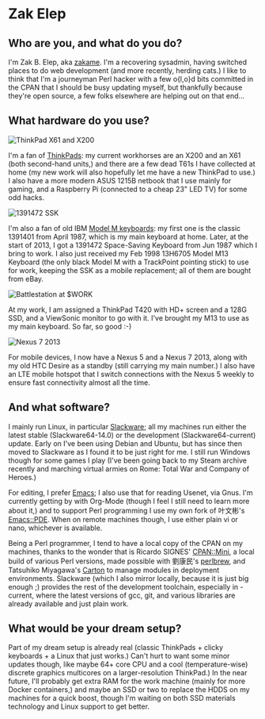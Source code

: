 # Zak Elep

## Who are you, and what do you do?

I'm Zak B. Elep, aka [zakame](http://zakame.net).  I'm a recovering
sysadmin, having switched places to do web development (and more
recently, herding cats.) I like to think that I'm a journeyman Perl
hacker with a few o{l,o}d bits committed in the CPAN that I should be
busy updating myself, but thankfully because they're open source, a few
folks elsewhere are helping out on that end...

## What hardware do you use?

![ThinkPad X61 and X200](http://i.imgur.com/TBVniai.jpg)

I'm a fan of [ThinkPads](http://en.wikipedia.org/wiki/ThinkPad): my
current workhorses are an X200 and an X61 (both second-hand units,) and
there are a few dead T61s I have collected at home (my new work will
also hopefully let me have a new ThinkPad to use.)  I also have a more
modern ASUS 1215B netbook that I use mainly for gaming, and a Raspberry
Pi (connected to a cheap 23" LED TV) for some odd hacks.

![1391472 SSK](http://i.imgur.com/BFOZkb4.jpg)

I'm also a fan of old IBM [Model M
keyboards](http://en.wikipedia.org/wiki/Model_M_Keyboard): my first one
is the classic 1391401 from April 1987, which is my main keyboard at
home.  Later, at the start of 2013, I got a 1391472 Space-Saving
Keyboard from Jun 1987 which I bring to work.  I also just received my
Feb 1998 13H6705 Model M13 Keyboard (the only black Model M with a
TrackPoint pointing stick) to use for work, keeping the SSK as a mobile
replacement; all of them are bought from eBay.

![Battlestation at $WORK](http://i.imgur.com/Z2cewfX.jpg)

At my work, I am assigned a ThinkPad T420 with HD+ screen and a 128G
SSD, and a ViewSonic monitor to go with it.  I've brought my M13 to use
as my main keyboard.  So far, so good :-)

![Nexus 7 2013](http://i.imgur.com/yvSGhFV.jpg)

For mobile devices, I now have a Nexus 5 and a Nexus 7 2013, along with
my old HTC Desire as a standby (still carrying my main number.)  I also
have an LTE mobile hotspot that I switch connections with the Nexus 5
weekly to ensure fast connectivity almost all the time.

## And what software?

I mainly run Linux, in particular
[Slackware](http://www.slackware.com); all my machines run either the
latest stable (Slackware64-14.0) or the development
(Slackware64-current) update.  Early on I've been using Debian and
Ubuntu, but has since then moved to Slackware as I found it to be just
right for me.  I still run Windows though for some games I play (I've
been going back to my Steam archive recently and marching virtual armies
on Rome: Total War and Company of Heroes.)

For editing, I prefer [Emacs](http://www.gnu.org/s/emacs); I also use
that for reading Usenet, via Gnus.  I'm currently getting by with
Org-Mode (though I feel I still need to learn more about it,) and to
support Perl programming I use my own fork of 叶文彬's
[Emacs::PDE](https://github.com/zakame/emacs-pde).  When on remote
machines though, I use either plain vi or nano, whichever is available.

Being a Perl programmer, I tend to have a local copy of the CPAN on my
machines, thanks to the wonder that is Ricardo SIGNES'
[CPAN::Mini](http://metacpan.org/module/CPAN::Mini), a local build of
various Perl versions, made possible with 劉康民's
[perlbrew](http://perlbrew.pl), and Tatsuhiko Miyagawa's
[Carton](http://metacpan.org/module/Carton) to manage modules in
deployment environments.  Slackware (which I also mirror locally,
because it is just big enough ;) provides the rest of the development
toolchain, especially in -current, where the latest versions of gcc,
git, and various libraries are already available and just plain work.

## What would be your dream setup?

Part of my dream setup is already real (classic ThinkPads + clicky
keyboards + a Linux that just works.)  Can't hurt to want some minor
updates though, like maybe 64+ core CPU and a cool (temperature-wise)
discrete graphics multicores on a larger-resolution ThinkPad.)  In the
near future, I'll probably get extra RAM for the work machine (mainly
for more Docker containers,) and maybe an SSD or two to replace the HDDS
on my machines for a quick boost, though I'm waiting on both SSD
materials technology and Linux support to get better.
